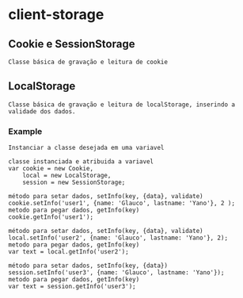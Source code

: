 # client-storage

## Cookie e SessionStorage

    Classe básica de gravação e leitura de cookie
    
## LocalStorage

    Classe básica de gravação e leitura de localStorage, inserindo a validade dos dados.

### Example

    Instanciar a classe desejada em uma variavel
    
    classe instanciada e atribuida a variavel
    var cookie = new Cookie,
        local = new LocalStorage,
        session = new SessionStorage;
    
    método para setar dados, setInfo(key, {data}, validate)
    cookie.setInfo('user1', {name: 'Glauco', lastname: 'Yano'}, 2 );
    metodo para pegar dados, getInfo(key)
    cookie.getInfo('user1');
    
    método para setar dados, setInfo(key, {data}, validate)
    local.setInfo('user2', {name: 'Glauco', lastname: 'Yano'}, 2);
    metodo para pegar dados, getInfo(key)
    var text = local.getInfo('user2');
    
    método para setar dados, setInfo(key, {data})
    session.setInfo('user3', {name: 'Glauco', lastname: 'Yano'});
    metodo para pegar dados, getInfo(key)
    var text = session.getInfo('user3');




